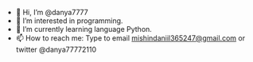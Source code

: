 - 👋 Hi, I’m @danya7777
- 👀 I’m interested in programming.
- 🌱 I’m currently learning language Python.
- 📫 How to reach me: Type to email mishindaniil365247@gmail.com or twitter @danya77772110

<!---
danya7777/danya7777 is a ✨ special ✨ repository because its `README.md` (this file) appears on your GitHub profile.
You can click the Preview link to take a look at your changes.
--->
